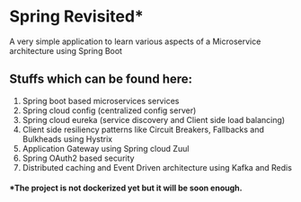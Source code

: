 # Spring Revisited*

A very simple application to learn various aspects of a Microservice architecture using Spring Boot

## Stuffs which can be found here:
1) Spring boot based microservices services
2) Spring cloud config (centralized config server)
3) Spring cloud eureka (service discovery and Client side load balancing)
4) Client side resiliency patterns like Circuit Breakers, Fallbacks and Bulkheads using Hystrix
5) Application Gateway using Spring cloud Zuul
6) Spring OAuth2 based security
7) Distributed caching and Event Driven architecture using Kafka and Redis

#### *The project is not dockerized yet but it will be soon enough.
